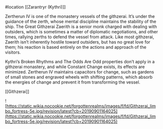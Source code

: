  #location [[Zarantryr (Kythri)]]

Zertherun IV is one of the monastery vessels of the githzerai. It’s under the guidance of the zerth, whose mental discipline maintains the stability of the ship. The Great Githzerai Zaerith is a senior monk charged with dealing with outsiders, which is sometimes a matter of diplomatic negotiations, and other times, rallying zerths to defend the vessel from attack. Like most githzerai, Zaerith isn’t inherently hostile toward outsiders, but has no great love for them; his reaction is based entirely on the actions and approach of the visitors.

Kythri’s Broken Rhythms and The Odds Are Odd properties don’t apply in a githzerai monastery, and while Constant Change exists, its effects are minimized. Zertherun IV maintains capacitors for change, such as gardens of small stones and engraved wheels with shifting patterns, which absorb the energies of change and prevent it from transforming the vessel.

[[Githzerai]]

![https://static.wikia.nocookie.net/forgottenrealms/images/f/fd/Githzerai_limbo_fortress-5e.jpg/revision/latest?cb=20190901164025](https://static.wikia.nocookie.net/forgottenrealms/images/f/fd/Githzerai_limbo_fortress-5e.jpg/revision/latest?cb=20190901164025)